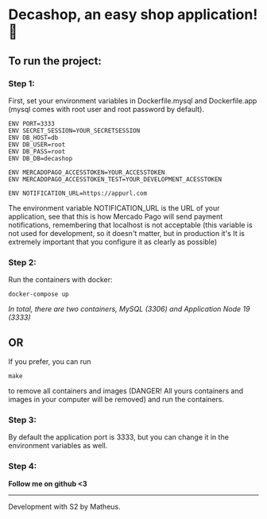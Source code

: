 # Decashop, an easy shop application! 💸

## To run the project:

### Step 1:
First, set your environment variables in Dockerfile.mysql and Dockerfile.app (mysql comes with root user and root password by default). 

```
ENV PORT=3333
ENV SECRET_SESSION=YOUR_SECRETSESSION
ENV DB_HOST=db
ENV DB_USER=root
ENV DB_PASS=root
ENV DB_DB=decashop

ENV MERCADOPAGO_ACCESSTOKEN=YOUR_ACCESSTOKEN
ENV MERCADOPAGO_ACCESSTOKEN_TEST=YOUR_DEVELOPMENT_ACESSTOKEN

ENV NOTIFICATION_URL=https://appurl.com
```

The environment variable NOTIFICATION_URL is the URL of your application, see that this is how Mercado Pago will send payment notifications, remembering that localhost is not acceptable (this variable is not used for development, so it doesn't matter, but in production it's It is extremely important that you configure it as clearly as possible)

### Step 2:
Run the containers with docker:

```
docker-compose up
```

<i>In total, there are two containers, MySQL (3306) and Application Node 19 (3333)</i>

## OR

If you prefer, you can run

```
make
```

to remove all containers and images (DANGER! All yours containers and images in your computer will be removed) and run the containers.

### Step 3:
By default the application port is 3333, but you can change it in the environment variables as well.

### Step 4:
<bold style="font-weight: 700">Follow me on github <3</bold>
  
<hr>
  
Development with S2 by Matheus.
